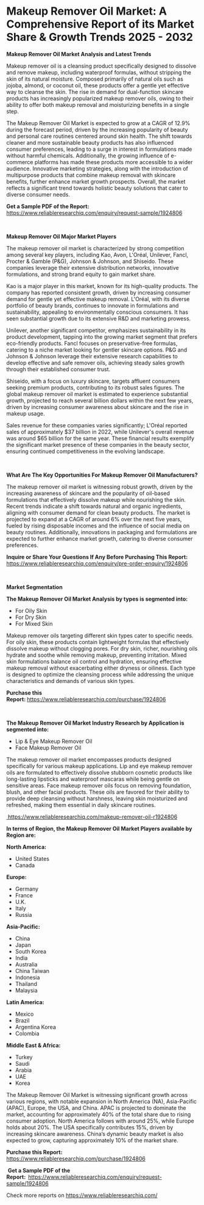 <p><h1>Makeup Remover Oil Market: A Comprehensive Report of its Market Share & Growth Trends 2025 - 2032</h1></p><p><strong>Makeup Remover Oil Market Analysis and Latest Trends</strong></p>
<p><p>Makeup remover oil is a cleansing product specifically designed to dissolve and remove makeup, including waterproof formulas, without stripping the skin of its natural moisture. Composed primarily of natural oils such as jojoba, almond, or coconut oil, these products offer a gentle yet effective way to cleanse the skin. The rise in demand for dual-function skincare products has increasingly popularized makeup remover oils, owing to their ability to offer both makeup removal and moisturizing benefits in a single step.</p><p>The Makeup Remover Oil Market is expected to grow at a CAGR of 12.9% during the forecast period, driven by the increasing popularity of beauty and personal care routines centered around skin health. The shift towards cleaner and more sustainable beauty products has also influenced consumer preferences, leading to a surge in interest in formulations made without harmful chemicals. Additionally, the growing influence of e-commerce platforms has made these products more accessible to a wider audience. Innovative marketing strategies, along with the introduction of multipurpose products that combine makeup removal with skincare benefits, further enhance market growth prospects. Overall, the market reflects a significant trend towards holistic beauty solutions that cater to diverse consumer needs.</p></p>
<p><strong>Get a Sample PDF of the Report:&nbsp;</strong> <a href="https://www.reliableresearchiq.com/enquiry/request-sample/1924806?utm_campaign=1140&utm_medium=2&utm_source=Github&utm_content=ia&utm_term=14012025&utm_id=makeup-remover-oil">https://www.reliableresearchiq.com/enquiry/request-sample/1924806</a></p>
<p>&nbsp;</p>
<p><strong>Makeup Remover Oil Major Market Players</strong></p>
<p><p>The makeup remover oil market is characterized by strong competition among several key players, including Kao, Avon, L'Oréal, Unilever, Fancl, Procter & Gamble (P&G), Johnson & Johnson, and Shiseido. These companies leverage their extensive distribution networks, innovative formulations, and strong brand equity to gain market share.</p><p>Kao is a major player in this market, known for its high-quality products. The company has reported consistent growth, driven by increasing consumer demand for gentle yet effective makeup removal. L'Oréal, with its diverse portfolio of beauty brands, continues to innovate in formulations and sustainability, appealing to environmentally conscious consumers. It has seen substantial growth due to its extensive R&D and marketing prowess. </p><p>Unilever, another significant competitor, emphasizes sustainability in its product development, tapping into the growing market segment that prefers eco-friendly products. Fancl focuses on preservative-free formulas, catering to a niche market looking for gentler skincare options. P&G and Johnson & Johnson leverage their extensive research capabilities to develop effective and safe remover oils, achieving steady sales growth through their established consumer trust.</p><p>Shiseido, with a focus on luxury skincare, targets affluent consumers seeking premium products, contributing to its robust sales figures. The global makeup remover oil market is estimated to experience substantial growth, projected to reach several billion dollars within the next few years, driven by increasing consumer awareness about skincare and the rise in makeup usage. </p><p>Sales revenue for these companies varies significantly; L'Oréal reported sales of approximately $37 billion in 2022, while Unilever's overall revenue was around $65 billion for the same year. These financial results exemplify the significant market presence of these companies in the beauty sector, ensuring continued competitiveness in the evolving landscape.</p></p>
<p>&nbsp;</p>
<p><strong>What Are The Key Opportunities For Makeup Remover Oil Manufacturers?</strong></p>
<p><p>The makeup remover oil market is witnessing robust growth, driven by the increasing awareness of skincare and the popularity of oil-based formulations that effectively dissolve makeup while nourishing the skin. Recent trends indicate a shift towards natural and organic ingredients, aligning with consumer demand for clean beauty products. The market is projected to expand at a CAGR of around 6% over the next five years, fueled by rising disposable incomes and the influence of social media on beauty routines. Additionally, innovations in packaging and formulations are expected to further enhance market growth, catering to diverse consumer preferences.</p></p>
<p><strong>Inquire or Share Your Questions If Any Before Purchasing This Report:</strong> <a href="https://www.reliableresearchiq.com/enquiry/pre-order-enquiry/1924806?utm_campaign=1140&utm_medium=2&utm_source=Github&utm_content=ia&utm_term=14012025&utm_id=makeup-remover-oil">https://www.reliableresearchiq.com/enquiry/pre-order-enquiry/1924806</a></p>
<p>&nbsp;</p>
<p><strong>Market Segmentation</strong></p>
<p><strong>The Makeup Remover Oil Market Analysis by types is segmented into:</strong></p>
<p><ul><li>For Oily Skin</li><li>For Dry Skin</li><li>For Mixed Skin</li></ul></p>
<p><p>Makeup remover oils targeting different skin types cater to specific needs. For oily skin, these products contain lightweight formulas that effectively dissolve makeup without clogging pores. For dry skin, richer, nourishing oils hydrate and soothe while removing makeup, preventing irritation. Mixed skin formulations balance oil control and hydration, ensuring effective makeup removal without exacerbating either dryness or oiliness. Each type is designed to optimize the cleansing process while addressing the unique characteristics and demands of various skin types.</p></p>
<p><strong>Purchase this Report:&nbsp;</strong><a href="https://www.reliableresearchiq.com/purchase/1924806?utm_campaign=1140&utm_medium=2&utm_source=Github&utm_content=ia&utm_term=14012025&utm_id=makeup-remover-oil">https://www.reliableresearchiq.com/purchase/1924806</a></p>
<p>&nbsp;</p>
<p><strong>The Makeup Remover Oil Market Industry Research by Application is segmented into:</strong></p>
<p><ul><li>Lip & Eye Makeup Remover Oil</li><li>Face Makeup Remover Oil</li></ul></p>
<p><p>The makeup remover oil market encompasses products designed specifically for various makeup applications. Lip and eye makeup remover oils are formulated to effectively dissolve stubborn cosmetic products like long-lasting lipsticks and waterproof mascaras while being gentle on sensitive areas. Face makeup remover oils focus on removing foundation, blush, and other facial products. These oils are favored for their ability to provide deep cleansing without harshness, leaving skin moisturized and refreshed, making them essential in daily skincare routines.</p></p>
<p><a href="https://www.reliableresearchiq.com/makeup-remover-oil-r1924806?utm_campaign=1140&utm_medium=2&utm_source=Github&utm_content=ia&utm_term=14012025&utm_id=makeup-remover-oil">&nbsp;https://www.reliableresearchiq.com/makeup-remover-oil-r1924806</a></p>
<p><strong>In terms of Region, the Makeup Remover Oil Market Players available by Region are:</strong></p>
<p>
    <p> <strong> North America: </strong>
        <ul>
            <li>United States</li>
            <li>Canada</li>
        </ul>
        </p> 
    <p> <strong> Europe: </strong>
        <ul>
            <li>Germany</li>
            <li>France</li>
            <li>U.K.</li>
            <li>Italy</li>
            <li>Russia</li>
        </ul>
        </p> 
    <p> <strong> Asia-Pacific: </strong>
        <ul>
            <li>China</li>
            <li>Japan</li>
            <li>South Korea</li>
            <li>India</li>
            <li>Australia</li>
            <li>China Taiwan</li>
            <li>Indonesia</li>
            <li>Thailand</li>
            <li>Malaysia</li>
        </ul>
        </p> 
    <p> <strong> Latin America: </strong>
        <ul>
            <li>Mexico</li>
            <li>Brazil</li>
            <li>Argentina Korea</li>
            <li>Colombia</li>
        </ul>
        </p> 
    <p> <strong> Middle East & Africa: </strong>
        <ul>
            <li>Turkey</li>
            <li>Saudi</li>
            <li>Arabia</li>
            <li>UAE</li>
            <li>Korea</li>
        </ul>
    </p>
    </p>
<p><p>The Makeup Remover Oil Market is witnessing significant growth across various regions, with notable expansion in North America (NA), Asia-Pacific (APAC), Europe, the USA, and China. APAC is projected to dominate the market, accounting for approximately 40% of the total share due to rising consumer adoption. North America follows with around 25%, while Europe holds about 20%. The USA specifically contributes 15%, driven by increasing skincare awareness. China’s dynamic beauty market is also expected to grow, capturing approximately 10% of the market share.</p></p>
<p><strong>Purchase this Report: </strong><a href="https://www.reliableresearchiq.com/purchase/1924806?utm_campaign=1140&utm_medium=2&utm_source=Github&utm_content=ia&utm_term=14012025&utm_id=makeup-remover-oil">https://www.reliableresearchiq.com/purchase/1924806</a></p>
<p>&nbsp;<strong>Get a Sample PDF of the Report:&nbsp;&nbsp;</strong><a href="https://www.reliableresearchiq.com/enquiry/request-sample/1924806?utm_campaign=1140&utm_medium=2&utm_source=Github&utm_content=ia&utm_term=14012025&utm_id=makeup-remover-oil">https://www.reliableresearchiq.com/enquiry/request-sample/1924806</a></p>
<p><strong></strong></p>
<p>Check more reports on <a href="https://www.reliableresearchiq.com/?utm_campaign=1140&utm_medium=2&utm_source=Github&utm_content=ia&utm_term=14012025&utm_id=makeup-remover-oil">https://www.reliableresearchiq.com/</a></p>
